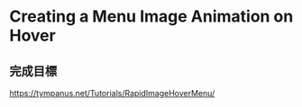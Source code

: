 # Creating a Menu Image Animation on Hover

## 完成目標

https://tympanus.net/Tutorials/RapidImageHoverMenu/
